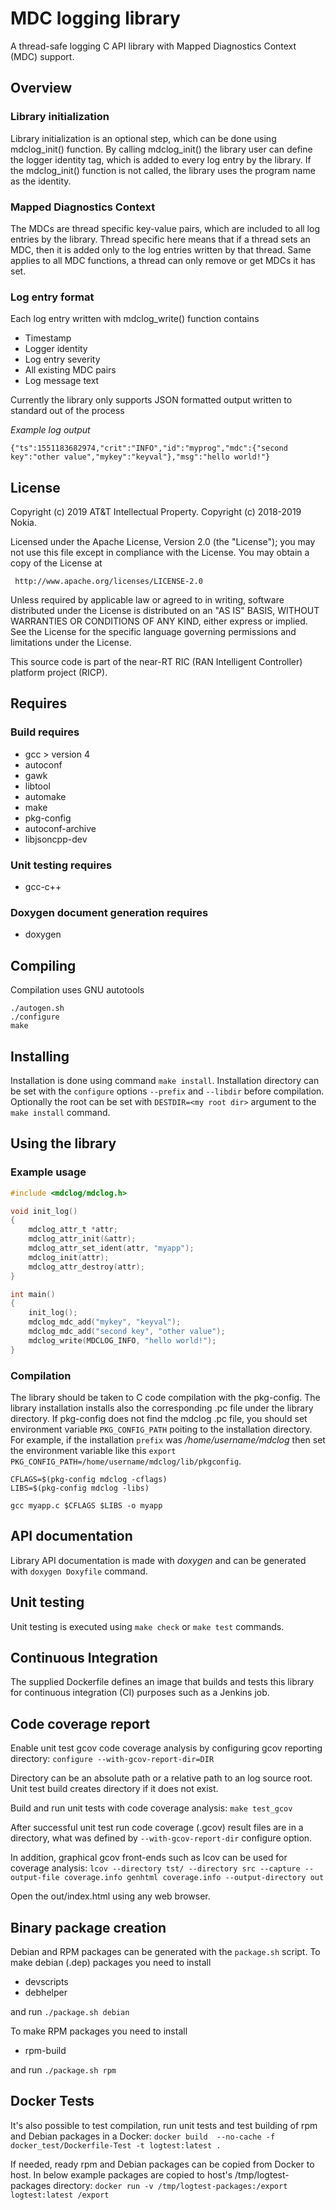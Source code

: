 MDC logging library
===================

A thread-safe logging C API library with Mapped Diagnostics Context (MDC) support.

Overview
--------

### Library initialization

Library initialization is an optional step, which can be done using mdclog_init() function.
By calling mdclog_init() the library user can define the logger identity tag, which is added to every log entry by
the library. If the mdclog_init() function is not called, the library uses the program name as the identity.

### Mapped Diagnostics Context

The MDCs are thread specific key-value pairs, which are included to all log entries by the library.
Thread specific here means that if a thread sets an MDC, then it is added only to the log entries
written by that thread. Same applies to all MDC functions, a thread can only remove or get MDCs
it has set.

### Log entry format

Each log entry written with mdclog_write() function contains

 * Timestamp
 * Logger identity
 * Log entry severity
 * All existing MDC pairs
 * Log message text

Currently the library only supports JSON formatted output written to standard out of the process

*Example log output*

`{"ts":1551183682974,"crit":"INFO","id":"myprog","mdc":{"second key":"other value","mykey":"keyval"},"msg":"hello world!"}`


License
-------
 Copyright (c) 2019 AT&T Intellectual Property.
 Copyright (c) 2018-2019 Nokia.

 Licensed under the Apache License, Version 2.0 (the "License");
 you may not use this file except in compliance with the License.
 You may obtain a copy of the License at

     http://www.apache.org/licenses/LICENSE-2.0

 Unless required by applicable law or agreed to in writing, software
 distributed under the License is distributed on an "AS IS" BASIS,
 WITHOUT WARRANTIES OR CONDITIONS OF ANY KIND, either express or implied.
 See the License for the specific language governing permissions and
 limitations under the License.

 This source code is part of the near-RT RIC (RAN Intelligent Controller)
 platform project (RICP).


Requires
--------

### Build requires
* gcc > version 4
* autoconf
* gawk
* libtool
* automake
* make
* pkg-config
* autoconf-archive
* libjsoncpp-dev

### Unit testing requires
* gcc-c++

### Doxygen document generation requires
* doxygen

Compiling
---------

Compilation uses GNU autotools

```
./autogen.sh
./configure
make
```

Installing
----------

Installation is done using command `make install`.
Installation directory can be set with the `configure` options `--prefix` and `--libdir` before compilation.
Optionally the root can be set with `DESTDIR=<my root dir>` argument to the `make install` command.

Using the library
-----------------

### Example usage

```c
#include <mdclog/mdclog.h>

void init_log()
{
    mdclog_attr_t *attr;
    mdclog_attr_init(&attr);
    mdclog_attr_set_ident(attr, "myapp");
    mdclog_init(attr);
    mdclog_attr_destroy(attr);
}

int main()
{
    init_log();
    mdclog_mdc_add("mykey", "keyval");
    mdclog_mdc_add("second key", "other value");
    mdclog_write(MDCLOG_INFO, "hello world!");
}
```

### Compilation
The library should be taken to C code compilation with the pkg-config. The library installation installs also the corresponding
.pc file under the library directory. If pkg-config does not find the mdclog .pc file, you should set environment
variable `PKG_CONFIG_PATH` poiting to the installation directory. For example, if the installation `prefix` was */home/username/mdclog* then
set the environment variable like this `export PKG_CONFIG_PATH=/home/username/mdclog/lib/pkgconfig`.

```
CFLAGS=$(pkg-config mdclog -cflags)
LIBS=$(pkg-config mdclog -libs)

gcc myapp.c $CFLAGS $LIBS -o myapp
```

API documentation
-----------------

Library API documentation is made with *doxygen* and can be generated with `doxygen Doxyfile` command.


Unit testing
------------

Unit testing is executed using `make check` or `make test` commands.


Continuous Integration
----------------------

The supplied Dockerfile defines an image that builds and tests this library
for continuous integration (CI) purposes such as a Jenkins job.


Code coverage report
--------------------

Enable unit test gcov code coverage analysis by configuring gcov reporting
directory:
`
configure --with-gcov-report-dir=DIR
`

Directory can be an absolute path or a relative path to an log source root.
Unit test build creates directory if it does not exist.

Build and run unit tests with code coverage analysis:
`
make test_gcov
`

After successful unit test run code coverage (.gcov) result files are in
a directory, what was defined by `--with-gcov-report-dir` configure option.

In addition, graphical gcov front-ends such as lcov can be used for coverage
analysis:
`
lcov --directory tst/ --directory src --capture --output-file coverage.info
genhtml coverage.info --output-directory out
`

Open the out/index.html using any web browser.

Binary package creation
-----------------------

Debian and RPM packages can be generated with the `package.sh` script.
To make debian (.dep) packages you need to install
 * devscripts
 * debhelper

and run `./package.sh debian`

To make RPM packages you need to install
 * rpm-build

and run `./package.sh rpm`

Docker Tests
------------

It's also possible to test compilation, run unit tests and test building of
rpm and Debian packages in a Docker:
`
docker build  --no-cache -f docker_test/Dockerfile-Test -t logtest:latest .
`

If needed, ready rpm and Debian packages can be copied from Docker to host. In
below example packages are copied to host's /tmp/logtest-packages directory:
`
docker run -v /tmp/logtest-packages:/export logtest:latest /export
`
